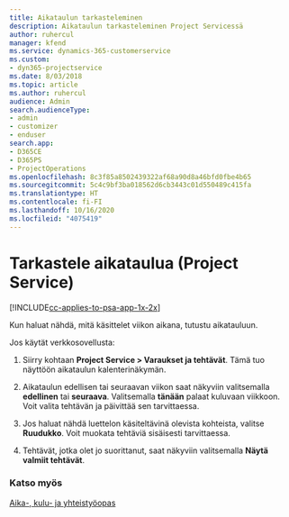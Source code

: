 ```yaml
---
title: Aikataulun tarkasteleminen
description: Aikataulun tarkasteleminen Project Servicessä
author: ruhercul
manager: kfend
ms.service: dynamics-365-customerservice
ms.custom:
- dyn365-projectservice
ms.date: 8/03/2018
ms.topic: article
ms.author: ruhercul
audience: Admin
search.audienceType:
- admin
- customizer
- enduser
search.app:
- D365CE
- D365PS
- ProjectOperations
ms.openlocfilehash: 8c3f85a8502439322af68a90d8a46bfd0fbe4b65
ms.sourcegitcommit: 5c4c9bf3ba018562d6cb3443c01d550489c415fa
ms.translationtype: HT
ms.contentlocale: fi-FI
ms.lasthandoff: 10/16/2020
ms.locfileid: "4075419"
---
```

# <a name="view-your-schedule-project-service"></a>Tarkastele aikataulua (Project Service)

[!INCLUDE[cc-applies-to-psa-app-1x-2x](../includes/cc-applies-to-psa-app-1x-2x.md)]

Kun haluat nähdä, mitä käsittelet viikon aikana, tutustu aikatauluun.  
  
 Jos käytät verkkosovellusta:  
  
1.  Siirry kohtaan **Project Service > Varaukset ja tehtävät**. Tämä tuo näyttöön aikataulun kalenterinäkymän.  
  
2.  Aikataulun edellisen tai seuraavan viikon saat näkyviin valitsemalla **edellinen** tai **seuraava**. Valitsemalla **tänään** palaat kuluvaan viikkoon. Voit valita tehtävän ja päivittää sen tarvittaessa.  
  
3.  Jos haluat nähdä luettelon käsiteltävinä olevista kohteista, valitse **Ruudukko**. Voit muokata tehtäviä sisäisesti tarvittaessa.  
  
4.  Tehtävät, jotka olet jo suorittanut, saat näkyviin valitsemalla **Näytä valmiit tehtävät**.  
  
### <a name="see-also"></a>Katso myös  
 [Aika-, kulu- ja yhteistyöopas](../psa/time-expense-collaboration-guide.md)
